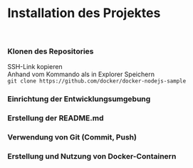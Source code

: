 # Installation des Projektes 

<br>

### Klonen des Repositories

SSH-Link kopieren <br>
Anhand vom Kommando als in Explorer Speichern<br>
```git clone https://github.com/docker/docker-nodejs-sample```

### Einrichtung der Entwicklungsumgebung

### Erstellung der README.md

### Verwendung von Git (Commit, Push)

### Erstellung und Nutzung von Docker-Containern
   




